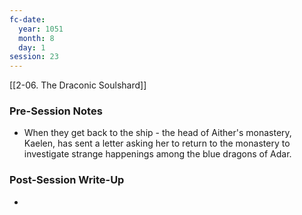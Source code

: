 ```yaml
---
fc-date:
  year: 1051
  month: 8
  day: 1
session: 23
---
```

 [[2-06. The Draconic Soulshard]]

### Pre-Session Notes

* When they get back to the ship - the head of Aither's monastery, Kaelen, has sent a letter asking her to return to the monastery to investigate strange happenings among the blue dragons of Adar.

### Post-Session Write-Up

- 